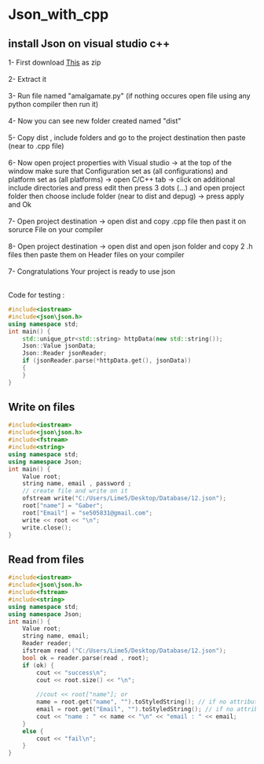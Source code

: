 # Json_with_cpp
## install Json on visual studio c++
1- First download [This](https://github.com/open-source-parsers/jsoncpp) as zip<br /><br />
2- Extract it <br /><br />
3- Run file named "amalgamate.py"  (if nothing occures open file using any python compiler then run it)<br /><br />
4- Now you can see new folder created named "dist"<br /><br />
5- Copy dist , include folders and go to the project destination then paste (near to .cpp file)<br /><br />
6- Now open project properties with Visual studio -> at the top of the window make sure that Configuration set as (all configurations) and platform set as (all platforms) -> open C/C++ tab -> click on additional include directories and press edit then press 3 dots (...) and open project folder then choose include folder (near to dist and depug) -> press apply and Ok  <br /><br />
7- Open project destination -> open dist and copy .cpp file then past it on sorurce File on your compiler <br /><br />
8-  Open project destination -> open dist and  open json folder and copy 2 .h files then paste them on Header files on your compiler<br /><br />
7- Congratulations Your project is ready to use json <br /><br />

Code for testing : <br />
```cpp
#include<iostream>
#include<json\json.h>
using namespace std;
int main() {
	std::unique_ptr<std::string> httpData(new std::string());
	Json::Value jsonData;
	Json::Reader jsonReader;
	if (jsonReader.parse(*httpData.get(), jsonData))
	{
	}
}
```

## Write on files
```cpp
#include<iostream>
#include<json\json.h>
#include<fstream>
#include<string>
using namespace std;
using namespace Json;
int main() {
	Value root;
	string name, email , password ;
	// create file and write on it 
	ofstream write("C:/Users/Lime5/Desktop/Database/12.json");
	root["name"] = "Gaber"; 
	root["Email"] = "se505831@gmail.com";
	write << root << "\n";
	write.close();
}
```


## Read from files
```cpp
#include<iostream>
#include<json\json.h>
#include<fstream>
#include<string>
using namespace std;
using namespace Json;
int main() {
	Value root; 
	string name, email; 
	Reader reader;
	ifstream read ("C:/Users/Lime5/Desktop/Database/12.json");
	bool ok = reader.parse(read , root);
	if (ok) {
		cout << "success\n";
		cout << root.size() << "\n";
		
		//cout << root["name"]; or
		name = root.get("name", "").toStyledString(); // if no attribute called name on it will return empty string 
		email = root.get("Email", "").toStyledString(); // if no attribute called email on it will return empty string 
		cout << "name : " << name << "\n" << "email : " << email;
	}
	else {
		cout << "fail\n";
	}
}
```
